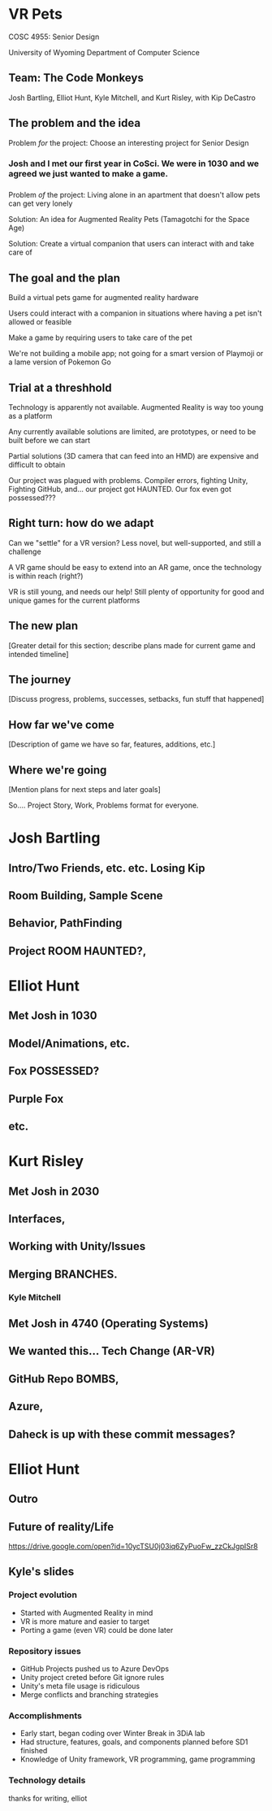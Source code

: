 # VR Pets

COSC 4955: Senior Design

University of Wyoming Department of Computer Science

## Team: The Code Monkeys

Josh Bartling, Elliot Hunt, Kyle Mitchell, and Kurt Risley, with Kip DeCastro

## The problem and the idea

Problem *for* the project: Choose an interesting project for Senior Design
### Josh and I met our first year in CoSci. We were in 1030 and we agreed we just wanted to make a game.
### 

Problem *of* the project: Living alone in an apartment that doesn't allow pets can get very lonely

Solution: An idea for Augmented Reality Pets (Tamagotchi for the Space Age)

Solution: Create a virtual companion that users can interact with and take care of

## The goal and the plan

Build a virtual pets game for augmented reality hardware

Users could interact with a companion in situations where having a pet isn't allowed or feasible

Make a game by requiring users to take care of the pet

We're not building a mobile app; not going for a smart version of Playmoji or a lame version of Pokemon Go

## Trial at a threshhold

Technology is apparently not available. Augmented Reality is way too young as a platform

Any currently available solutions are limited, are prototypes, or need to be built before we can start

Partial solutions (3D camera that can feed into an HMD) are expensive and difficult to obtain

Our project was plagued with problems. Compiler errors, fighting Unity, Fighting GitHub, and... our project got HAUNTED. Our fox even got possessed???

## Right turn: how do we adapt

Can we "settle" for a VR version? Less novel, but well-supported, and still a challenge

A VR game should be easy to extend into an AR game, once the technology is within reach (right?)

VR is still young, and needs our help! Still plenty of opportunity for good and unique games for the current platforms

## The new plan

[Greater detail for this section; describe plans made for current game and intended timeline]

## The journey

[Discuss progress, problems, successes, setbacks, fun stuff that happened]

## How far we've come

[Description of game we have so far, features, additions, etc.]

## Where we're going

[Mention plans for next steps and later goals]



So.... Project Story, Work, Problems format for everyone.

# Josh Bartling
## Intro/Two Friends, etc. etc. Losing Kip
## Room Building, Sample Scene
## Behavior, PathFinding
## Project ROOM HAUNTED?,

# Elliot Hunt
## Met Josh in 1030
## Model/Animations, etc.
## Fox POSSESSED?
## Purple Fox
## etc.

# Kurt Risley
## Met Josh in 2030
## Interfaces, 
## Working with Unity/Issues
## Merging BRANCHES.

### Kyle Mitchell
## Met Josh in 4740 (Operating Systems)
## We wanted this... Tech Change (AR-VR)
## GitHub Repo BOMBS, 
## Azure, 
## Daheck is up with these commit messages?

# Elliot Hunt
## Outro
## Future of reality/Life


https://drive.google.com/open?id=10ycTSU0j03iq6ZyPuoFw_zzCkJgpISr8

## Kyle's slides

### Project evolution

- Started with Augmented Reality in mind
- VR is more mature and easier to target
- Porting a game (even VR) could be done later

### Repository issues

- GitHub Projects pushed us to Azure DevOps
- Unity project creted before Git ignore rules
- Unity's meta file usage is ridiculous
- Merge conflicts and branching strategies

### Accomplishments

- Early start, began coding over Winter Break in 3DiA lab
- Had structure, features, goals, and components planned before SD1 finished
- Knowledge of Unity framework, VR programming, game programming

### Technology details

thanks for writing, elliot

